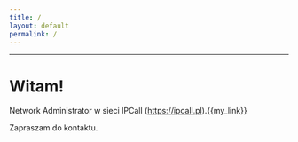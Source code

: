 ```yaml
---
title: /
layout: default
permalink: /
---
```

---

# Witam!
Network Administrator w sieci IPCall (https://ipcall.pl).{{my_link}}

Zapraszam do kontaktu.
